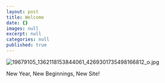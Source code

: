 ```yaml
---
layout: post
title: Welcome
date: {}
images: null
excerpt: null
categories: null
published: true
---
```



![19679105_1362118153844061_4269301735498166812_o.jpg]({{site.baseurl}}/_posts/19679105_1362118153844061_4269301735498166812_o.jpg)

New Year, New Beginnings, New Site!
